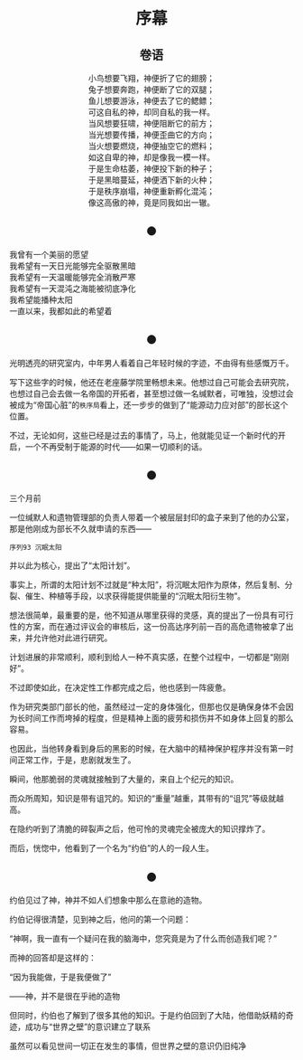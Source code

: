 # <center>序幕</center>  
## <center>卷语</center>
<center>小鸟想要飞翔，神便折了它的翅膀；    </center>
<center>兔子想要奔跑，神便断了它的双腿；    </center>
<center>鱼儿想要游泳，神便去了它的鳃鳔；    </center>
<center>可这自私的神，却同自私的我一样。    </center>
<center>        </center>
<center>当风想要狂啸，神便阻断它的前方；    </center>
<center>当光想要传播，神便歪曲它的方向；    </center>
<center>当火想要燃烧，神便抽空它的燃料；    </center>
<center>如这自卑的神，却是像我一模一样。    </center>
<center>        </center>
<center>于是生命枯萎，神便投下新的种子；    </center>
<center>于是黑暗蔓延，神便洒下新的火种；    </center>
<center>于是秩序崩塌，神便重新孵化混沌；    </center>
<center>像这高傲的神，竟是同我如出一辙。    </center>

## <center>●</center>

我曾有一个美丽的愿望    
我希望有一天日光能够完全驱散黑暗    
我希望有一天温暖能够完全消散严寒    
我希望有一天混沌之海能被彻底净化    
我希望能播种太阳    
一直以来，我都如此的希望着

## <center>●</center>

光明透亮的研究室内，中年男人看着自己年轻时候的字迹，不由得有些感慨万千。

写下这些字的时候，他还在老座藤学院里畅想未来。他想过自己可能会去研究院，也想过自己会去做一名帝国的开拓者，甚至想过做一名缄默者，可唯独，没想过会被成为“帝国心脏”的`秩序局`看上，还一步步的做到了“能源动力应对部”的部长这个位置。

不过，无论如何，这些已经是过去的事情了，马上，他就能见证一个新时代的开启，一个不再受制于能源的时代——如果一切顺利的话。

## <center>●</center>

三个月前

一位缄默人和遗物管理部的负责人带着一个被层层封印的盒子来到了他的办公室，那是他刚成为部长不久就申请的东西——

`序列93 沉眠太阳`

并以此为核心，提出了“太阳计划”。

事实上，所谓的太阳计划不过就是“种太阳”，将沉眠太阳作为原体，然后复制、分裂、催生、种植等手段，以求获得能提供能量的“沉眠太阳衍生物”。

想法很简单，最重要的是，他不知道从哪里获得的灵感，真的提出了一份具有可行性的方案，而在通过评议会的审核后，这一份高达序列前一百的高危遗物被拿了出来，并允许他对此进行研究。

计划进展的非常顺利，顺利到给人一种不真实感，在整个过程中，一切都是“刚刚好”。

不过即使如此，在决定性工作都完成之后，他也感到一阵疲惫。

作为研究类部门部长的他，虽然经过一定的身体强化，但那也仅是确保身体不会因为长时间工作而垮掉的程度，但是精神上面的疲劳和损伤并不如身体上回复的那么容易。

也因此，当他转身看到身后的黑影的时候，在大脑中的精神保护程序并没有第一时间正常工作，于是，悲剧就发生了。

瞬间，他那脆弱的灵魂就接触到了大量的，来自上个纪元的知识。

而众所周知，知识是带有诅咒的。知识的“重量”越重，其带有的“诅咒”等级就越高。

在隐约听到了清脆的碎裂声之后，他可怜的灵魂完全被庞大的知识撑炸了。

而后，恍惚中，他看到了一个名为“约伯”的人的一段人生。

## <center>●</center>

约伯见过了神，神并不如人们想象中那么在意祂的造物。

约伯记得很清楚，见到神之后，他问的第一个问题：

“神啊，我一直有一个疑问在我的脑海中，您究竟是为了什么而创造我们呢？”

而神的回答却是这样的：

“因为我能做，于是我便做了”

——神，并不是很在乎祂的造物

但同时，约伯也了解到了很多其他的知识。于是约伯回到了大陆，他借助妖精的奇迹，成功与“世界之壁”的意识建立了联系

虽然可以看见世间一切正在发生的事情，但世界之壁的意识仍旧纯净